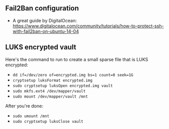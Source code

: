 ## Fail2Ban configuration

 - A great guide by DigitalOcean: https://www.digitalocean.com/community/tutorials/how-to-protect-ssh-with-fail2ban-on-ubuntu-14-04

## LUKS encrypted vault

Here's the command to run to create a small sparse file that is LUKS encrypted: 
 - `dd if=/dev/zero of=encrypted.img bs=1 count=0 seek=1G`
 - `cryptsetup luksFormat encrypted.img`
 - `sudo cryptsetup luksOpen encrypted.img vault`
 - `sudo mkfs.ext4 /dev/mapper/vault`
 - `sudo mount /dev/mapper/vault /mnt`

After you're done:
 - `sudo umount /mnt`
 - `sudo cryptsetup luksClose vault`